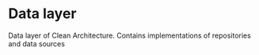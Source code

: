 # Data layer

Data layer of Clean Architecture. Contains implementations of repositories and data sources
